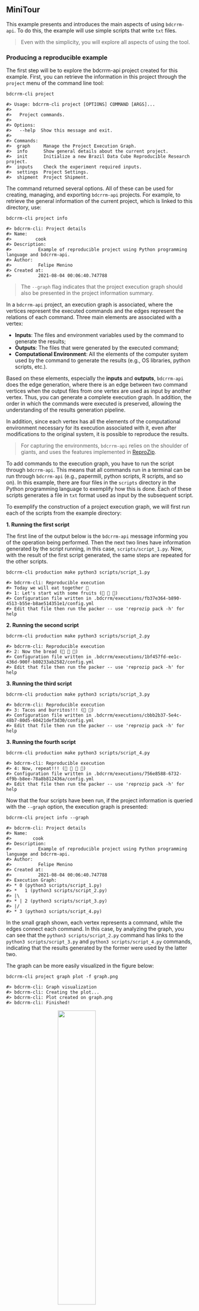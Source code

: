 
<!-- README.md is generated from README.Rmd. Please edit that file -->

## MiniTour

This example presents and introduces the main aspects of using
`bdcrrm-api`. To do this, the example will use simple scripts that write
`txt` files.

> Even with the simplicity, you will explore all aspects of using the
> tool.

### Producing a reproducible example

The first step will be to explore the bdcrrm-api project created for
this example. First, you can retrieve the information in this project
through the `project` menu of the command line tool:

``` shell
bdcrrm-cli project

#> Usage: bdcrrm-cli project [OPTIONS] COMMAND [ARGS]...
#>
#>   Project commands.
#>
#> Options:
#>   --help  Show this message and exit.
#>
#> Commands:
#>  graph     Manage the Project Execution Graph.
#>  info      Show general details about the current project.
#>  init      Initialize a new Brazil Data Cube Reproducible Research project.
#>  inputs    Check the experiment required inputs.
#>  settings  Project Settings.
#>  shipment  Project Shipment.
```

The command returned several options. All of these can be used for
creating, managing, and exporting `bdcrrm-api` projects. For example, to
retrieve the general information of the current project, which is linked
to this directory, use:

``` shell
bdcrrm-cli project info

#> bdcrrm-cli: Project details
#> Name:
#>         cook
#> Description:
#>          Example of reproducible project using Python programming language and bdcrrm-api.
#> Author:
#>          Felipe Menino
#> Created at:
#>          2021-08-04 00:06:40.747788
```

> The `--graph` flag indicates that the project execution graph should
> also be presented in the project information summary.

In a `bdcrrm-api` project, an execution graph is associated, where the
vertices represent the executed commands and the edges represent the
relations of each command. Three main elements are associated with a
vertex:

-   **Inputs**: The files and environment variables used by the command
    to generate the results;
-   **Outputs**: The files that were generated by the executed command;
-   **Computational Environment**: All the elements of the computer
    system used by the command to generate the results (e.g., OS
    libraries, python scripts, etc.).

Based on these elements, especially the **inputs** and **outputs**,
`bdcrrm-api` does the edge generation, where there is an edge between
two command vertices when the output files from one vertex are used as
input by another vertex. Thus, you can generate a complete execution
graph. In addition, the order in which the commands were executed is
preserved, allowing the understanding of the results generation
pipeline.

In addition, since each vertex has all the elements of the computational
environment necessary for its execution associated with it, even after
modifications to the original system, it is possible to reproduce the
results.

> For capturing the environments, `bdcrrm-api` relies on the shoulder of
> giants, and uses the features implemented in
> [ReproZip](https://www.reprozip.org/).

To add commands to the execution graph, you have to run the script
through `bdcrrm-api`. This means that all commands run in a terminal can
be run through `bdcrrm-api` (e.g., papermill, python scripts, R scripts,
and so on). In this example, there are four files in the `scripts`
directory in the Python programming language to exemplify how this is
done. Each of these scripts generates a file in `txt` format used as
input by the subsequent script.

To exemplify the construction of a project execution graph, we will
first run each of the scripts from the example directory:

**1. Running the first script**

The first line of the output below is the `bdcrrm-api` message informing
you of the operation being performed. Then the next two lines have
information generated by the script running, in this case,
`scripts/script_1.py`. Now, with the result of the first script
generated, the same steps are repeated for the other scripts.

``` shell
bdcrrm-cli production make python3 scripts/script_1.py

#> bdcrrm-cli: Reproducible execution
#> Today we will eat together 🍲
#> 1: Let's start with some fruits (🍇 🍈 🍉)
#> Configuration file written in .bdcrrm/executions/fb37e364-b890-4513-b55e-b8ae514351e1/config.yml
#> Edit that file then run the packer -- use 'reprozip pack -h' for help
```

**2. Running the second script**

``` shell
bdcrrm-cli production make python3 scripts/script_2.py

#> bdcrrm-cli: Reproducible execution
#> 2: Now the bread (🍞 🍞 🍞)
#> Configuration file written in .bdcrrm/executions/1bf457fd-ee1c-436d-900f-b80233ab2582/config.yml
#> Edit that file then run the packer -- use 'reprozip pack -h' for help
```

**3. Running the third script**

``` shell
bdcrrm-cli production make python3 scripts/script_3.py

#> bdcrrm-cli: Reproducible execution
#> 3: Tacos and burritos!!! (🌮 🌯)
#> Configuration file written in .bdcrrm/executions/cbbb2b37-5e4c-48b7-80d5-60421def3d30/config.yml
#> Edit that file then run the packer -- use 'reprozip pack -h' for help
```

**3. Running the fourth script**

``` shell
bdcrrm-cli production make python3 scripts/script_4.py

#> bdcrrm-cli: Reproducible execution
#> 4: Now, repeat!!! (🌮 🍞 🍇 🍲)
#> Configuration file written in .bdcrrm/executions/756e8588-6732-4f9b-b8ee-78a8b812436a/config.yml
#> Edit that file then run the packer -- use 'reprozip pack -h' for help
```

Now that the four scripts have been run, if the project information is
queried with the `--graph` option, the execution graph is presented:

``` shell
bdcrrm-cli project info --graph

#> bdcrrm-cli: Project details
#> Name:
#>        cook
#> Description:
#>          Example of reproducible project using Python programming language and bdcrrm-api.
#> Author:
#>          Felipe Menino
#> Created at:
#>          2021-08-04 00:06:40.747788
#> Execution Graph:
#> * 0 (python3 scripts/script_1.py)
#> *   1 (python3 scripts/script_2.py)
#> |\
#> * | 2 (python3 scripts/script_3.py)
#> |/
#> * 3 (python3 scripts/script_4.py)
```

In the small graph shown, each vertex represents a command, while the
edges connect each command. In this case, by analyzing the graph, you
can see that the `python3 scripts/script_2.py` command has links to the
`python3 scripts/script_3.py` and `python3 scripts/script_4.py`
commands, indicating that the results generated by the former were used
by the latter two.

The graph can be more easily visualized in the figure below:

``` shell
bdcrrm-cli project graph plot -f graph.png

#> bdcrrm-cli: Graph visualization
#> bdcrrm-cli: Creating the plot...
#> bdcrrm-cli: Plot created on graph.png
#> bdcrrm-cli: Finished!
```

<img src="./figures/graph.png" width="45%" style="display: block; margin: auto;" />

> The position of the vertices can look different from what is shown in
> the picture above.

All vertices are green. This indicates that they are connected and are
in **updated** status. These could also be yellow, representing the
**outdated** state.

**Vertices status**

    A vertex can assume the states of **updated** and **outdated**. A vertex is taken as **updated** if it has more recent execution than its predecessors. Otherwise, the vertex is called **outdated**. This rule is used to determine when certain commands need to be re-executed or when data generated in previous steps are still valid.

To exemplify the **graph states**, below is a rerun of the command
`python3 scripts/script_2.py`, which has only one predecessor and two
successors.

``` shell
bdcrrm-cli production make python3 scripts/script_2.py

#> 2: Now the bread (🍞 🍞 🍞)
#> Configuration file written in .bdcrrm/executions/8a21755c-bf4b-4e41-a5a9-a4c65ec2a3d4/config.yml
#> Edit that file then run the packer -- use 'reprozip pack -h' for help
```

Now, graph changes:

``` shell
bdcrrm-cli project graph plot -f graph2.png

#> bdcrrm-cli: Graph visualization
#> bdcrrm-cli: Creating the plot...
#> bdcrrm-cli: Plot created on graph2.png
#> bdcrrm-cli: Finished!
```

<img src="./figures/graph2.png" width="45%" style="display: block; margin: auto;" />

In the Figure above, the graph shown has yellow vertices. This is
because these vertices are in the **outdated** state since the
predecessor command (`python3 scripts/script_2.py`) was executed later,
which breaks the successor/predecessor relationship and requires that
the dependent vertex be executed.

> Checking the states is done to help researchers determine the order in
> which their results were generated, preventing invalid results from
> being published.

In a complementary way to the above graph visualization, it is possible
to visualize this same graph through a vertex table. In this table, the
attributes `Vertex ID`, `Command` and `Status` are kept present:

``` shell
bdcrrm-cli project graph show --as-table-status

#> bdcrrm-cli: Graph visualization
#>                Execution vertices status
#> ┏━━━━━━━━━━━┳━━━━━━━━━━━━━━━━━━━━━━━━━━━━━┳━━━━━━━━━━━━┓
#> ┃ Vertex ID ┃           Command           ┃   Status   ┃
#> ┡━━━━━━━━━━━╇━━━━━━━━━━━━━━━━━━━━━━━━━━━━━╇━━━━━━━━━━━━┩
#> │     0     │ python3 scripts/script_1.py │  updated✔  │
#> │     1     │ python3 scripts/script_2.py │  updated✔  │
#> │     2     │ python3 scripts/script_3.py │ outdated❌  │
#> │     3     │ python3 scripts/script_4.py │ outdated❌  │
#> └───────────┴─────────────────────────────┴────────────┘
```

To solve this problem, you can rerun and update all the vertices that
are **outdated**:

``` shell
bdcrrm-cli production remake

#> bdcrrm-cli: Reproducible (re)execution
#> 3: Tacos and burritos!!! (🌮 🌯)
#> Reprozip trace on development mode!
#> Configuration file written in .bdcrrm/executions/20cb654d-cb05-4187-82e8-607520644fad/config.yml
#> Edit that file then run the packer -- use 'reprozip pack -h' for help
#>
#> 4: Now, repeat!!! (🌮 🍞 🍇 🍲)
#> Configuration file written in .bdcrrm/executions/3b1d7db9-49b6-441d-b7a1-29a9e44ce37d/config.yml
#> Edit that file then run the packer -- use 'reprozip pack -h' for help
#> bdcrrm-cli: Finished!
```

All the **outdated** vertices were executed:

``` shell
bdcrrm-cli project graph plot -f graph3.png

#> bdcrrm-cli: Graph visualization
#> bdcrrm-cli: Creating the plot...
#> bdcrrm-cli: Plot created on graph3.png
#> bdcrrm-cli: Finished!
```

<img src="./figures/graph3.png" width="45%" style="display: block; margin: auto;" />

All vertex has been updated and is ready for use:

``` shell
bdcrrm-cli project graph show --as-table-status

#> bdcrrm-cli: Graph visualization
#>               Execution vertices status
#> ┏━━━━━━━━━━━┳━━━━━━━━━━━━━━━━━━━━━━━━━━━━━┳━━━━━━━━━━┓
#> ┃ Vertex ID ┃           Command           ┃  Status  ┃
#> ┡━━━━━━━━━━━╇━━━━━━━━━━━━━━━━━━━━━━━━━━━━━╇━━━━━━━━━━┩
#> │     0     │ python3 scripts/script_1.py │ updated✔ │
#> │     1     │ python3 scripts/script_2.py │ updated✔ │
#> │     2     │ python3 scripts/script_3.py │ updated✔ │
#> │     3     │ python3 scripts/script_4.py │ updated✔ │
#> └───────────┴─────────────────────────────┴──────────┘
```

Now that all the scripts have been run and recorded by `bdcrrm-api`. The
generated results can be view in the `data` directory. In addition, a
set of `txt` files will be available in this directory, each generated
by one of the scripts you ran in the previous step.

Once the runs are complete, the project can also be exported, so that it
can be shared and reproduced by others:

``` shell
bdcrrm-cli project shipment export --output-dir cook_reproducible

#> bdcrrm-cli: Project Export
#> bdcrrm-cli: Validating the project...
#> bdcrrm-cli: Exporting the project!
#> bdcrrm-cli: Finished!
```

The entire generated project and its components have been saved and are
in the file `cook_reproducible/cook.zip`. You can share this file with
others, and its reproduction can be easily reached by rerunning the
project with `bdcrrm-api`.

> For the export of the project, it is mandatory that all vertices are
> **updated**. This is done to prevent invalid results from being
> shared.

### Importing and reproducing the project experiments

Once an `bdcrrm-api` project is finished and exported, it can be re-run
for the reproduction of the original results. To do this, you can import
an exported project:

> In this example, the import is being done with the previously exported
> project to produce a reproducible result. All these steps are also
> valid for projects coming from other computing environments.

``` shell
bdcrrm-cli project shipment import -f cook_reproducible/cook.zip -d project_to_reproduce

#> bdcrrm-cli: Project Import
#> bdcrrm-cli: Validating the files and importing the project...
#> bdcrrm-cli: The project was been imported!
#> bdcrrm-cli: The cook project is available on: project_to_reproduce/cook
#> bdcrrm-cli: Finished!
```

The imported project is available under `project_to_reproduce/cook`.
From here you can perform the reproduction of the project experiments:

**1. Go to the imported project**

``` shell
cd project_to_reproduce/cook
```

**2. Reproduce!**

``` shell
bdcrrm-cli reproduction make

#> bdcrrm-cli: Project reproduction.
#> bdcrrm-cli: Reproducing the project.
#> Reproducing: python3 scripts/script_1.py
#> Checksum: 1220be1b65069f3e64591fd0a1769a3593410e1382092173927e39874209429fa9fe
#> Reproducing: python3 scripts/script_2.py
#> Checksum: 1220533a720f941722c73f7f91074c6561a46e5d9c76fc189e3a941f4703395b1e1a
#> Reproducing: python3 scripts/script_3.py
#> Checksum: 12207acb705ea197a6ae6ea21e2f9b8d403c75b24512a425cb987dead927c9fdfb9a
#> Reproducing: python3 scripts/script_4.py
#> Checksum: 1220cf9c426b18411d7b3a31f8b5edca46a80fa4a4309ce7aa8be3555319bb792ffd
#> bdcrrm-cli: Finished!
```

> This step could be executed in parallel mode with the addition of the
> `--processors` parameter, which specifies the number of processes used
> for replay. When the number of processes is greater than 1, parallel
> vertices of the graph can be executed simultaneously during
> reproduction.

Each of the steps recorded in the graph was executed. Note that the
results are available in the `results` directory, separated by the step
in which they were generated.
